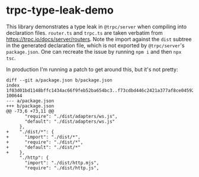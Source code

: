 # trpc-type-leak-demo

This library demonstrates a type leak in `@trpc/server` when compiling into declaration files. `router.ts` and `trpc.ts` are taken verbatim from https://trpc.io/docs/server/routers. Note the import against the `dist` subtree in the generated declaration file, which is not exported by `@trpc/server`'s `package.json`. One can recreate the issue by running `npm i` and then `npx tsc`.

In production I'm running a patch to get around this, but it's not pretty:
```
diff --git a/package.json b/package.json
index 1f03d01bd1148bffc1434ac66f9feb52ba654bc3..f73cdbd446c2421a377af8ce0459288e1ee1162b 100644
--- a/package.json
+++ b/package.json
@@ -73,6 +73,11 @@
       "require": "./dist/adapters/ws.js",
       "default": "./dist/adapters/ws.js"
     },
+    "./dist/*": {
+      "import": "./dist/*",
+      "require": "./dist/*",
+      "default": "./dist/*"
+    },
     "./http": {
       "import": "./dist/http.mjs",
       "require": "./dist/http.js",
```